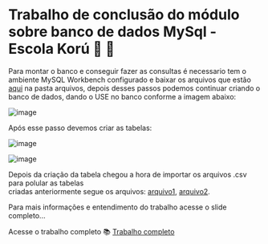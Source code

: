 # Trabalho de conclusão do módulo sobre banco de dados MySql - Escola Korú :floppy_disk: 🦉

Para montar o banco e conseguir fazer as consultas é necessario tem o ambiente MySQL Workbench configurado e baixar os arquivos que estão 
[aqui](https://github.com/hettore/modulo-4-dados/tree/main/arquivos) na pasta arquivos, depois desses passos podemos continuar criando o banco de dados, 
dando o USE no banco conforme a imagem abaixo:

![image](https://github.com/hettore/modulo-4-dados/assets/24979432/f8445423-98e5-4873-af58-422a484b21ba)

 
Após esse passo devemos criar as tabelas:


![image](https://github.com/hettore/modulo-4-dados/assets/24979432/0fb31966-fbcb-4ed5-b8ad-8e4eeaed64a0)

![image](https://github.com/hettore/modulo-4-dados/assets/24979432/dd40d4bd-2ed4-4eb3-8d20-797202c3570c)


Depois da criação da tabela chegou a hora de importar os arquivos .csv para polular as tabelas <br>
criadas anteriormente segue os arquivos: [arquivo1](https://github.com/hettore/modulo-4-dados/blob/main/arquivos/UF.csv),
[arquivo2](https://github.com/hettore/modulo-4-dados/blob/main/arquivos/dataset-projeto2-ubs.csv).

Para mais informações e entendimento do trabalho acesse o slide completo...


Acesse o trabalho completo 📚
[Trabalho completo](https://docs.google.com/presentation/d/1EXB24kSaFeoAuPHzg4uQ6KidEwDupd4bbfL4sNHsyZA/edit?usp=sharing)
